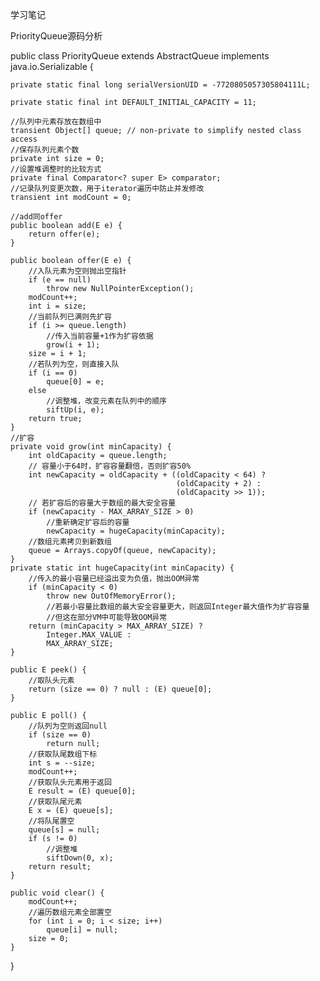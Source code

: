学习笔记

PriorityQueue源码分析

public class PriorityQueue<E> extends AbstractQueue<E> implements java.io.Serializable {

    private static final long serialVersionUID = -7720805057305804111L;

    private static final int DEFAULT_INITIAL_CAPACITY = 11;

    //队列中元素存放在数组中
    transient Object[] queue; // non-private to simplify nested class access
    //保存队列元素个数
    private int size = 0;
    //设置堆调整时的比较方式
    private final Comparator<? super E> comparator;
    //记录队列变更次数，用于iterator遍历中防止并发修改
    transient int modCount = 0; 
    
    //add同offer
    public boolean add(E e) {
        return offer(e);
    }
    
    public boolean offer(E e) {
        //入队元素为空则抛出空指针
        if (e == null)
            throw new NullPointerException();
        modCount++;
        int i = size;
        //当前队列已满则先扩容
        if (i >= queue.length)
            //传入当前容量+1作为扩容依据
            grow(i + 1);
        size = i + 1;
        //若队列为空，则直接入队
        if (i == 0)
            queue[0] = e;
        else
            //调整堆，改变元素在队列中的顺序
            siftUp(i, e);
        return true;
    }
    //扩容
    private void grow(int minCapacity) {
        int oldCapacity = queue.length;
        // 容量小于64时，扩容容量翻倍，否则扩容50%
        int newCapacity = oldCapacity + ((oldCapacity < 64) ?
                                         (oldCapacity + 2) :
                                         (oldCapacity >> 1));
        // 若扩容后的容量大于数组的最大安全容量
        if (newCapacity - MAX_ARRAY_SIZE > 0)
            //重新确定扩容后的容量
            newCapacity = hugeCapacity(minCapacity);
        //数组元素拷贝到新数组
        queue = Arrays.copyOf(queue, newCapacity);
    }
    private static int hugeCapacity(int minCapacity) {
        //传入的最小容量已经溢出变为负值，抛出OOM异常
        if (minCapacity < 0) 
            throw new OutOfMemoryError();
            //若最小容量比数组的最大安全容量更大，则返回Integer最大值作为扩容容量
            //但这在部分VM中可能导致OOM异常
        return (minCapacity > MAX_ARRAY_SIZE) ?
            Integer.MAX_VALUE :
            MAX_ARRAY_SIZE;
    }
    
    public E peek() {
        //取队头元素
        return (size == 0) ? null : (E) queue[0];
    }
    
    public E poll() {
        //队列为空则返回null
        if (size == 0)
            return null;
        //获取队尾数组下标
        int s = --size;
        modCount++;
        //获取队头元素用于返回
        E result = (E) queue[0];
        //获取队尾元素
        E x = (E) queue[s];
        //将队尾置空
        queue[s] = null;
        if (s != 0)
            //调整堆
            siftDown(0, x);
        return result;
    }
    
    public void clear() {
        modCount++;
        //遍历数组元素全部置空
        for (int i = 0; i < size; i++)
            queue[i] = null;
        size = 0;
    }
}